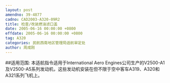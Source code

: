 ```yaml
---
layout: post
amendno: 39-4877
cadno: CAD2003-A320-09R2
title: 检查/改装燃油滤口盖
date: 2005-06-16 00:00:00 +0800
effdate: 2005-06-16 00:00:00 +0800
tag: A320
categories: 民航西南地区管理局适航审定处
author: 周成刚
---
```


##适用范围:
本适航指令适用于International Aero Engines公司生产的V2500-A1及V2500-A5系列发动机，这些发动机安装在但不限于空中客车A319、A320和A321系列飞机上。


